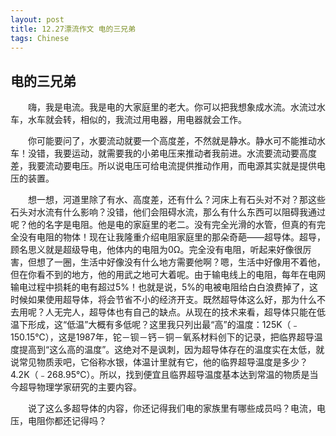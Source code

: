```yaml
---
layout: post
title: 12.27漂流作文 电的三兄弟
tags: Chinese
---
```


电的三兄弟
----------

　　嗨，我是电流。我是电的大家庭里的老大。你可以把我想象成水流。水流过水车，水车就会转，相似的，我流过用电器，用电器就会工作。

　　你可能要问了，水要流动就要一个高度差，不然就是静水。静水可不能推动水车！没错，我要运动，就需要我的小弟电压来推动者我前进。水流要流动要高度差，我要流动要电压。所以说电压可给电流提供推动作用，而电源其实就是提供电压的装置。

　　想一想，河道里除了有水、高度差，还有什么？河床上有石头对不对？那这些石头对水流有什么影响？没错，他们会阻碍水流，那么有什么东西可以阻碍我通过呢？他的名字是电阻。他是电的家庭里的老二。没有完全光滑的水管，但真的有完全没有电阻的物体！现在让我隆重介绍电阻家庭里的那朵奇葩——超导体。超导，顾名思义就是超级导电，他体内的电阻为0Ω。完全没有电阻，听起来好像很厉害，但想了一圈，生活中好像没有什么地方需要他啊？嗯，生活中好像用不着他，但在你看不到的地方，他的用武之地可大着呢。由于输电线上的电阻，每年在电网输电过程中损耗的电有超过5%！也就是说，5%的电被电阻给白白浪费掉了，这时候如果使用超导体，将会节省不小的经济开支。既然超导体这么好，那为什么不去用呢？人无完人，超导体也有自己的缺点。从现在的技术来看，超导体只能在低温下形成，这“低温”大概有多低呢？这里我只列出最“高”的温度：125K（﹣150.15℃），这是1987年，铊－钡－钙－铜－氧系材料创下的记录，把临界超导温度提高到“这么高的温度”。这绝对不是讽刺，因为超导体存在的温度实在太低，就说常见物质汞吧，它俗称水银，体温计里就有它，他的临界超导温度是多少？4.2K（﹣268.95℃）。所以，找到便宜且临界超导温度基本达到常温的物质是当今超导物理学家研究的主要内容。

　　说了这么多超导体的内容，你还记得我们电的家族里有哪些成员吗？电流，电压，电阻你都还记得吗？
